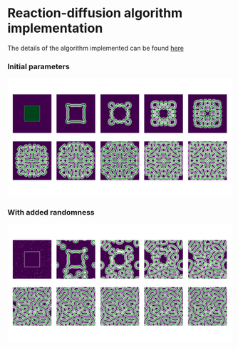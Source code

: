 # Reaction-diffusion algorithm implementation
The details of the algorithm implemented can be found [here](https://www.karlsims.com/rd.html)
### Initial parameters
![init_params](https://github.com/nazar-ivantsiv/reaction-diffusion/blob/master/img/initial_params.png "Initial parameters")
### With added randomness
![with_randomness](https://github.com/nazar-ivantsiv/reaction-diffusion/blob/master/img/with_randomness.png "With added randomness")
